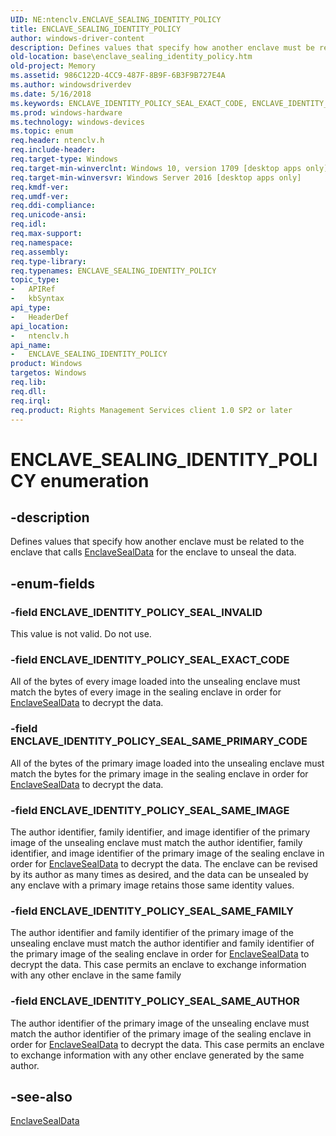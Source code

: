 ```yaml
---
UID: NE:ntenclv.ENCLAVE_SEALING_IDENTITY_POLICY
title: ENCLAVE_SEALING_IDENTITY_POLICY
author: windows-driver-content
description: Defines values that specify how another enclave must be related to the enclave that calls EnclaveSealData for the enclave to unseal the data.
old-location: base\enclave_sealing_identity_policy.htm
old-project: Memory
ms.assetid: 986C122D-4CC9-487F-8B9F-6B3F9B727E4A
ms.author: windowsdriverdev
ms.date: 5/16/2018
ms.keywords: ENCLAVE_IDENTITY_POLICY_SEAL_EXACT_CODE, ENCLAVE_IDENTITY_POLICY_SEAL_INVALID, ENCLAVE_IDENTITY_POLICY_SEAL_SAME_AUTHOR, ENCLAVE_IDENTITY_POLICY_SEAL_SAME_FAMILY, ENCLAVE_IDENTITY_POLICY_SEAL_SAME_IMAGE, ENCLAVE_IDENTITY_POLICY_SEAL_SAME_PRIMARY_CODE, ENCLAVE_SEALING_IDENTITY_POLICY, ENCLAVE_SEALING_IDENTITY_POLICY enumeration, base.enclave_sealing_identity_policy, ntenclv/ENCLAVE_IDENTITY_POLICY_SEAL_EXACT_CODE, ntenclv/ENCLAVE_IDENTITY_POLICY_SEAL_INVALID, ntenclv/ENCLAVE_IDENTITY_POLICY_SEAL_SAME_AUTHOR, ntenclv/ENCLAVE_IDENTITY_POLICY_SEAL_SAME_FAMILY, ntenclv/ENCLAVE_IDENTITY_POLICY_SEAL_SAME_IMAGE, ntenclv/ENCLAVE_IDENTITY_POLICY_SEAL_SAME_PRIMARY_CODE, ntenclv/ENCLAVE_SEALING_IDENTITY_POLICY
ms.prod: windows-hardware
ms.technology: windows-devices
ms.topic: enum
req.header: ntenclv.h
req.include-header: 
req.target-type: Windows
req.target-min-winverclnt: Windows 10, version 1709 [desktop apps only]
req.target-min-winversvr: Windows Server 2016 [desktop apps only]
req.kmdf-ver: 
req.umdf-ver: 
req.ddi-compliance: 
req.unicode-ansi: 
req.idl: 
req.max-support: 
req.namespace: 
req.assembly: 
req.type-library: 
req.typenames: ENCLAVE_SEALING_IDENTITY_POLICY
topic_type:
-	APIRef
-	kbSyntax
api_type:
-	HeaderDef
api_location:
-	ntenclv.h
api_name:
-	ENCLAVE_SEALING_IDENTITY_POLICY
product: Windows
targetos: Windows
req.lib: 
req.dll: 
req.irql: 
req.product: Rights Management Services client 1.0 SP2 or later
---
```


# ENCLAVE_SEALING_IDENTITY_POLICY enumeration


## -description


Defines values  that specify how another enclave must be related to the enclave that calls <a href="https://msdn.microsoft.com/C5711D43-F0B4-43C6-B0DB-D65622851384">EnclaveSealData</a> for the enclave to unseal the data.


## -enum-fields




### -field ENCLAVE_IDENTITY_POLICY_SEAL_INVALID

This value is not valid. Do not use.


### -field ENCLAVE_IDENTITY_POLICY_SEAL_EXACT_CODE

All of the bytes of every image loaded into the unsealing enclave must match the bytes of every image in the sealing enclave in order for <a href="https://msdn.microsoft.com/C5711D43-F0B4-43C6-B0DB-D65622851384">EnclaveSealData</a> to decrypt the data.


### -field ENCLAVE_IDENTITY_POLICY_SEAL_SAME_PRIMARY_CODE

All of the bytes of the primary image loaded into the unsealing enclave must match the bytes for the primary image in the sealing enclave in order for <a href="https://msdn.microsoft.com/C5711D43-F0B4-43C6-B0DB-D65622851384">EnclaveSealData</a> to decrypt the data.


### -field ENCLAVE_IDENTITY_POLICY_SEAL_SAME_IMAGE

The author identifier, family identifier, and image identifier of the primary image of the unsealing enclave must match the author identifier, family identifier, and image identifier of the primary image of the sealing enclave in order for <a href="https://msdn.microsoft.com/C5711D43-F0B4-43C6-B0DB-D65622851384">EnclaveSealData</a> to decrypt the data. The enclave can be revised by its author as many times as desired, and the data can be unsealed by any enclave with a primary image retains those same identity values. 


### -field ENCLAVE_IDENTITY_POLICY_SEAL_SAME_FAMILY

The author identifier and family identifier of the primary image of the unsealing enclave must match the author identifier and family identifier of the primary image of the sealing enclave in order for <a href="https://msdn.microsoft.com/C5711D43-F0B4-43C6-B0DB-D65622851384">EnclaveSealData</a> to decrypt the data. This case permits an enclave to exchange information with any other enclave in the same family


### -field ENCLAVE_IDENTITY_POLICY_SEAL_SAME_AUTHOR

The author identifier of the primary image of the unsealing enclave must match the author identifier of the primary image of the sealing enclave in order for <a href="https://msdn.microsoft.com/C5711D43-F0B4-43C6-B0DB-D65622851384">EnclaveSealData</a> to decrypt the data. This case permits an enclave to exchange information with any other enclave generated by the same author. 


## -see-also




<a href="https://msdn.microsoft.com/C5711D43-F0B4-43C6-B0DB-D65622851384">EnclaveSealData</a>
 

 

